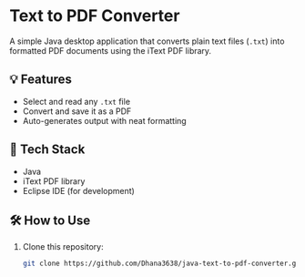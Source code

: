 # Text to PDF Converter

A simple Java desktop application that converts plain text files (`.txt`) into formatted PDF documents using the iText PDF library.

## 💡 Features
- Select and read any `.txt` file
- Convert and save it as a PDF
- Auto-generates output with neat formatting

## 🚀 Tech Stack
- Java
- iText PDF library
- Eclipse IDE (for development)

## 🛠 How to Use
1. Clone this repository:
   ```bash
   git clone https://github.com/Dhana3638/java-text-to-pdf-converter.git
